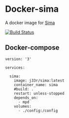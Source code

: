 # Docker-sima
A docker image for [Sima](https://kaliko.me/mpd-sima/)

[![Build Status](https://cloud.drone.io/api/badges/jee-r/docker-sima/status.svg?ref=refs/heads/master)](https://cloud.drone.io/jee-r/docker-sima)


## Docker-compose
```
version: '3'

services:

  sima:
    image: j33r/sima:latest
    container_name: sima
    #build: .
    restart: unless-stopped
    depends_on:
      - mpd
    volumes:
      - ./config:/config
```

